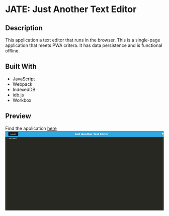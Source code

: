 # JATE: Just Another Text Editor

## Description
This application a text editor that runs in the browser. This is a single-page application that meets PWA critera. It has data persistence and is functional offline. 

## Built With
* JavaScript 
* Webpack 
* IndexedDB
* idb.js
* Workbox

## Preview
Find the application [here](https://rocky-caverns-98282.herokuapp.com/)
![just another text editor app preview](./client/src/images/JATE-preview.png)